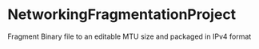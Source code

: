 # NetworkingFragmentationProject
Fragment Binary file to an editable MTU size and packaged in IPv4 format
